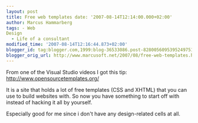 ```yaml
---
layout: post
title: Free web templates date: '2007-08-14T12:14:00.000+02:00'
author: Marcus Hammarberg
tags: - Web
Design
  - Life of a consultant
modified_time: '2007-08-14T12:16:44.873+02:00'
blogger_id: tag:blogger.com,1999:blog-36533086.post-8280056095395249751
blogger_orig_url: http://www.marcusoft.net/2007/08/free-web-templates.html
---
```


From one of
the Visual Studio videos I got this tip:
<http://www.opensourcetemplates.org/>

It is a site that holds a lot of free templates (<span
id="SPELLING_ERROR_0" class="blsp-spelling-error">CSS</span> and <span
id="SPELLING_ERROR_1" class="blsp-spelling-error">XHTML</span>) that you
can use to build websites with. So now you have something to start off
with instead of hacking it all by yourself.

Especially good for me since i don't have any design-related cells at
all.
